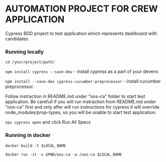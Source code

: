 # AUTOMATION PROJECT FOR CREW APPLICATION

Cypress BDD project to test application which represents dashboard with candidates.

### Running locally
`cd /your/project/path/`

`npm install cypress --save-dev` - install cypress as a part of your devenv.

`npm install --save-dev cypress-cucumber-preprocessor` - install cucumber preprocessor.

Follow instraction in README.md under "oos-ca" folder to start test application. Be carefull if you will run instraction from README.md under "oos-ca" first and only after will run instructions for cypress it will override node_modules/prop-types, so you will be unable to start test application. 

`npx cypress open` and click Run All Specs

### Running in docker

`docker build -t $LOCAL_NAME`

`docker run -it -v $PWD/oos-ca -w /oos-ca $LOCAL_NAME`
